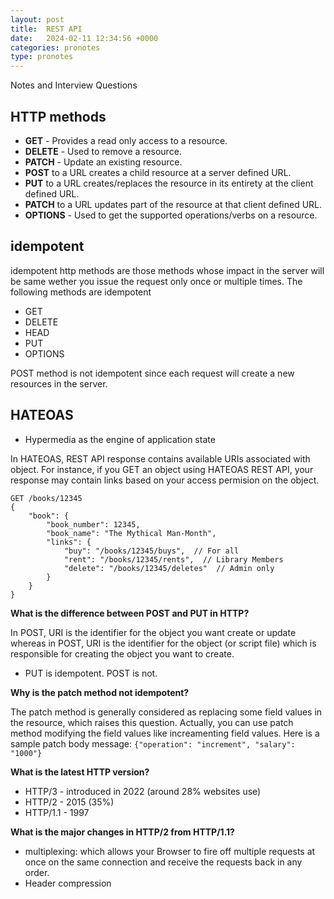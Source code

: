 ```yaml
---
layout: post
title:  REST API
date:   2024-02-11 12:34:56 +0000
categories: pronotes
type: pronotes
---
```


<p class="pro-notes-subtitle">Notes and Interview Questions</p>

## HTTP methods
- **GET** - Provides a read only access to a resource.
- **DELETE** - Used to remove a resource.
- **PATCH** -  Update an existing resource.
- **POST** to a URL creates a child resource at a server defined URL.
- **PUT** to a URL creates/replaces the resource in its entirety at the client defined URL.
- **PATCH** to a URL updates part of the resource at that client defined URL.
- **OPTIONS** - Used to get the supported operations/verbs on a resource.

## idempotent
idempotent http methods are those methods whose impact in the server will be same wether you issue the request only once or multiple times. The following methods are idempotent
- GET
- DELETE
- HEAD
- PUT
- OPTIONS

POST method is not idempotent since each request will create a new resources in the server. 

## HATEOAS 
- Hypermedia as the engine of application state

In HATEOAS, REST API response contains available URIs associated with object.
For instance, if you GET an object using HATEOAS REST API, your response may contain links based on your access permision on the object.    
```
GET /books/12345
{
    "book": {
        "book_number": 12345,
        "book_name": "The Mythical Man-Month",
        "links": {
            "buy": "/books/12345/buys",  // For all
            "rent": "/books/12345/rents",  // Library Members
            "delete": "/books/12345/deletes"  // Admin only
        }
    }
}
```
**What is the difference between POST and PUT in HTTP?**

In POST, URI is the identifier for the object you want create or update whereas in POST, URI is the identifier for the object (or script file) which is responsible for creating the object you want to create.

- PUT is idempotent. POST is not.

**Why is the patch method not idempotent?**
 
  The patch method is generally considered as replacing some field values in the resource, which raises this question. Actually, you can use patch method modifying the field values like increamenting field values. Here is a sample patch body message: `{"operation": "increment", "salary": "1000"}`

**What is the latest HTTP version?**
- HTTP/3 - introduced in 2022 (around 28% websites use)
- HTTP/2 - 2015 (35%)
- HTTP/1.1 - 1997

**What is the major changes in HTTP/2 from HTTP/1.1?**

- multiplexing: which allows your Browser to fire off multiple requests at once on the same connection and receive the requests back in any order.
- Header compression
